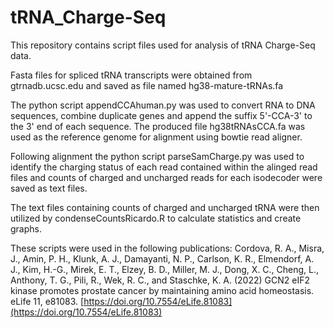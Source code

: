 # tRNA_Charge-Seq
This repository contains script files used for analysis of tRNA Charge-Seq data.


Fasta files for spliced tRNA transcripts were obtained from gtrnadb.ucsc.edu and saved as file named hg38-mature-tRNAs.fa

The python script appendCCAhuman.py was used to convert RNA to DNA sequences, combine duplicate genes and append the suffix 5'-CCA-3' to the 3' end of each sequence.
The produced file hg38tRNAsCCA.fa was used as the reference genome for alignment using bowtie read aligner.

Following alignment the python script parseSamCharge.py was used to identify the charging status of each read contained within the alinged read files and counts of charged and uncharged reads for each isodecoder were saved as text files.

The text files containing counts of charged and uncharged tRNA were then utilized by condenseCountsRicardo.R to calculate statistics and create graphs.


These scripts were used in the following publications:
Cordova, R. A., Misra, J., Amin, P. H., Klunk, A. J., Damayanti, N. P., Carlson, K. R., Elmendorf, A. J., Kim, H.-G., Mirek, E. T., Elzey, B. D., Miller, M. J., Dong, X. C., Cheng, L., Anthony, T. G., Pili, R., Wek, R. C., and Staschke, K. A. (2022) GCN2 eIF2 kinase promotes prostate cancer by maintaining amino acid homeostasis. eLife 11, e81083. [https://doi.org/10.7554/eLife.81083](https://doi.org/10.7554/eLife.81083)
